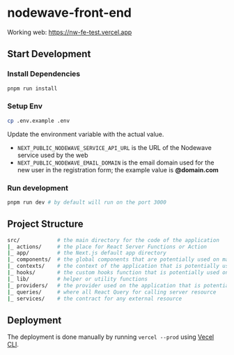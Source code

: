 # nodewave-front-end

Working web: https://nw-fe-test.vercel.app

## Start Development

### Install Dependencies

```bash
pnpm run install
```

### Setup Env

```bash
cp .env.example .env
```

Update the environment variable with the actual value.

- `NEXT_PUBLIC_NODEWAVE_SERVICE_API_URL` is the URL of the Nodewave service used by the web
- `NEXT_PUBLIC_NODEWAVE_EMAIL_DOMAIN` is the email domain used for the new user in the registration form; the example value is **@domain.com**

### Run development

```bash
pnpm run dev # by default will run on the port 3000
```

## Project Structure

```bash
src/            # the main directory for the code of the application
|_ actions/     # the place for React Server Functions or Action
|_ app/         # the Next.js default app directory
|_ components/  # the global components that are potentially used on many pages
|_ contexts/    # the context of the application that is potentially used for global context
|_ hooks/       # the custom hooks function that is potentially used on many pages or components
|_ lib/         # helper or utility functions
|_ providers/   # the provider used on the application that is potentially used as a global provider
|_ queries/     # where all React Query for calling server resource
|_ services/    # the contract for any external resource
```

## Deployment

The deployment is done manually by running `vercel --prod` using [Vecel CLI](https://vercel.com/docs/cli).
